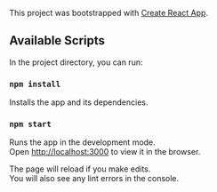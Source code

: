 This project was bootstrapped with [Create React App](https://github.com/facebookincubator/create-react-app).

## Available Scripts

In the project directory, you can run:

### `npm install`

Installs the app and its dependencies.<br>

### `npm start`

Runs the app in the development mode.<br>
Open [http://localhost:3000](http://localhost:3000) to view it in the browser.

The page will reload if you make edits.<br>
You will also see any lint errors in the console.
